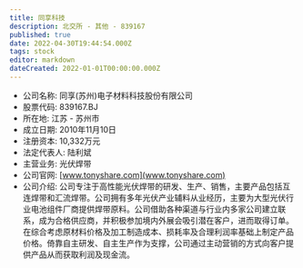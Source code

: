 ```yaml
---
title: 同享科技
description: 北交所 - 其他 - 839167
published: true
date: 2022-04-30T19:44:54.000Z
tags: stock
editor: markdown
dateCreated: 2022-01-01T00:00:00.000Z
---
```


- 公司名称: 同享(苏州)电子材料科技股份有限公司
- 股票代码: 839167.BJ
- 所在地: 江苏 - 苏州市
- 成立日期: 2010年11月10日
- 注册资本: 10,332万元
- 法定代表人: 陆利斌
- 主营业务: 光伏焊带
- 公司官网: [www.tonyshare.com](www.tonyshare.com)
- 公司介绍: 公司专注于高性能光伏焊带的研发、生产、销售，主要产品包括互连焊带和汇流焊带。公司拥有多年光伏产业辅料从业经历，主要为大型光伏行业电池组件厂商提供焊带原料。公司借助各种渠道与行业内多家公司建立联系，成为合格供应商，并积极参加境内外展会吸引潜在客户，进而取得订单。在综合考虑原材料价格及加工制造成本、损耗率及合理利润率基础上制定产品价格。倚靠自主研发、自主生产作为支撑，公司通过主动营销的方式向客户提供产品从而获取利润及现金流。


